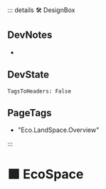 ::: details 🛠 <dev>DesignBox</dev>

## DevNotes

-

## DevState

`TagsToHeaders: False`


<h2>PageTags</h2>

- "Eco.LandSpace.Overview"

:::

# 🟩 <eco>EcoSpace</eco>
